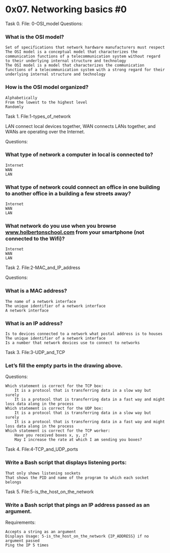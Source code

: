 # 0x07. Networking basics #0

Task 0.
File: 0-OSI_model
Questions:

### What is the OSI model?

    Set of specifications that network hardware manufacturers must respect
    The OSI model is a conceptual model that characterizes the communication functions of a telecommunication system without regard to their underlying internal structure and technology
    The OSI model is a model that characterizes the communication functions of a telecommunication system with a strong regard for their underlying internal structure and technology

### How is the OSI model organized?

    Alphabetically
    From the lowest to the highest level
    Randomly

Task 1.
File:1-types_of_network

LAN connect local devices together, WAN connects LANs together, and WANs are operating over the Internet.

Questions:

### What type of network a computer in local is connected to?

    Internet
    WAN
    LAN

### What type of network could connect an office in one building to another office in a building a few streets away?

    Internet
    WAN
    LAN

### What network do you use when you browse www.holbertonschool.com from your smartphone (not connected to the Wifi)?

    Internet
    WAN
    LAN

Task 2.
File:2-MAC_and_IP_address

Questions:

### What is a MAC address?

    The name of a network interface
    The unique identifier of a network interface
    A network interface

### What is an IP address?

    Is to devices connected to a network what postal address is to houses
    The unique identifier of a network interface
    Is a number that network devices use to connect to networks

Task 3.
File:3-UDP_and_TCP

### Let’s fill the empty parts in the drawing above.

Questions:

    Which statement is correct for the TCP box:
        It is a protocol that is transferring data in a slow way but surely
        It is a protocol that is transferring data in a fast way and might loss data along in the process
    Which statement is correct for the UDP box:
        It is a protocol that is transferring data in a slow way but surely
        It is a protocol that is transferring data in a fast way and might loss data along in the process
    Which statement is correct for the TCP worker:
        Have you received boxes x, y, z?
        May I increase the rate at which I am sending you boxes?

Task 4.
File:4-TCP_and_UDP_ports

### Write a Bash script that displays listening ports:

    That only shows listening sockets
    That shows the PID and name of the program to which each socket belongs

Task 5.
File:5-is_the_host_on_the_network

### Write a Bash script that pings an IP address passed as an argument.

Requirements:

    Accepts a string as an argument
    Displays Usage: 5-is_the_host_on_the_network {IP_ADDRESS} if no argument passed
    Ping the IP 5 times
